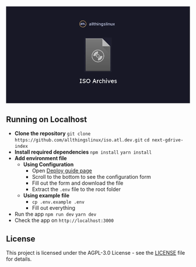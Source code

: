 ![banner](/public/og.webp)

## Running on Localhost

- **Clone the repository**
  `git clone https://github.com/allthingslinux/iso.atl.dev.git`
  `cd next-gdrive-index`
- **Install required dependencies**
  `npm install`
  `yarn install`
- **Add environment file**
  - **Using Configuration**
    - Open [Deploy guide page](https://drive-demo.mbaharip.com/deploy#config)
    - Scroll to the bottom to see the configuration form
    - Fill out the form and download the file
    - Extract the `.env` file to the root folder
  - **Using example file**
    - `cp .env.example .env`
    - Fill out everything
- Run the app
  `npm run dev`
  `yarn dev`
- Check the app on `http://localhost:3000`

## License

This project is licensed under the AGPL-3.0 License - see the [LICENSE](LICENSE) file for details.
